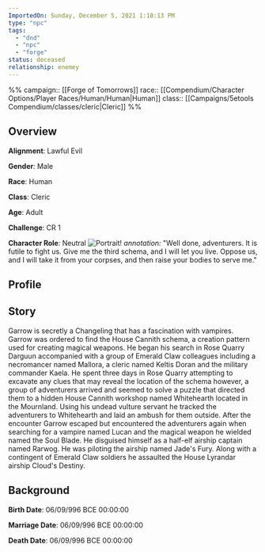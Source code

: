 ```yaml
---
ImportedOn: Sunday, December 5, 2021 1:10:13 PM
type: "npc"
tags:
  - "dnd"
  - "npc"
  - "forge"
status: deceased
relationship: enemey
---
```

%% 
campaign:: [[Forge of Tomorrows]]
race:: [[Compendium/Character Options/Player Races/Human/Human|Human]]
class:: [[Campaigns/5etools Compendium/classes/cleric|Cleric]]
%%

## Overview

**Alignment**: Lawful Evil

**Gender**: Male

**Race**: Human

**Class**: Cleric

**Age**: Adult

**Challenge**: CR 1

**Character Role**: Neutral
![Portrait!](Garrow.jpg)
*annotation:* "Well done, adventurers. It is futile to fight us. Give me the third schema, and I will let you live. Oppose us, and I will take it from your corpses, and then raise your bodies to serve me."


## Profile

## Story

Garrow is secretly a Changeling that has a fascination with vampires. Garrow was ordered to find the House Cannith schema, a creation pattern used for creating magical weapons. He began his search in Rose Quarry Darguun accompanied with a group of Emerald Claw colleagues including a necromancer named Mallora, a cleric named Keltis Doran and the military commander Kaela. He spent three days in Rose Quarry attempting to excavate any clues that may reveal the location of the schema however, a group of adventurers arrived and seemed to solve a puzzle that directed them to a hidden House Cannith workshop named Whitehearth located in the Mournland. Using his undead vulture servant he tracked the adventurers to Whitehearth and laid an ambush for them outside. After the encounter Garrow escaped but encountered the adventurers again when searching for a vampire named Lucan and the magical weapon he wielded named the Soul Blade. He disguised himself as a half-elf airship captain named Rarwog. He was piloting the airship named Jade's Fury. Along with a contingent of Emerald Claw soldiers he assaulted the House Lyrandar airship Cloud's Destiny.

## Background

**Birth Date**: 06/09/996 BCE 00:00:00

**Marriage Date**: 06/09/996 BCE 00:00:00

**Death Date**: 06/09/996 BCE 00:00:00
